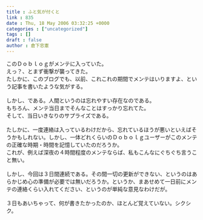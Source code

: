 ```yaml
---
title : ふと気が付くと
link : 835
date : Thu, 18 May 2006 03:32:25 +0000
categories : ["uncategorized"]
tags : []
draft : false
author : 倉下忠憲
---
```


このＤｏｂｌｏｇがメンテに入っていた。<BR>えっ？、とまず衝撃が襲ってきた。<BR>たしかに、このブログでも、以前、これこれの期間でメンテはいりますよ、という記事を書いたような気がする。<BR><BR>しかし、である。人間というのは忘れやすい存在なのである。<BR>もちろん、メンテ当日までそんなことはすっかり忘れてた。<BR>そして、当日いきなりのサプライズである。<BR><BR>たしかに、一度連絡は入っているわけだから、忘れているほうが悪いといえばそうかもしれない。しかし、一体どれくらいのＤｏｂｏｌｇユーザーがこのメンテの正確な時期・時間を記憶していたのだろうか。<BR>これが、例えば深夜の４時間程度のメンテならば、私もこんなにぐちぐち言うこと無い。<BR><BR>しかし、今回は３日間連続である。その間一切の更新ができない、というのはあらかじめ心の準備が必要では無いだろうか。というか、まあせめて一日前にメンテの連絡くらい入れてください、というのが単純な意見なわけだが。<BR><BR>３日もあいちゃって、何が書きたかったのか、ほとんど覚えていない。シクシク。<br><br>

